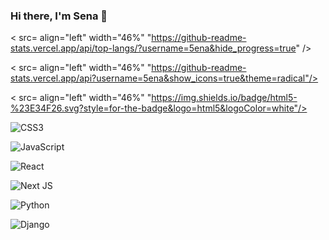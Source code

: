 ### Hi there, I'm Sena 👋

< src= align="left" width="46%" "https://github-readme-stats.vercel.app/api/top-langs/?username=5ena&hide_progress=true" />

< src= align="left" width="46%" "https://github-readme-stats.vercel.app/api?username=5ena&show_icons=true&theme=radical"/>

< src= align="left" width="46%" "https://img.shields.io/badge/html5-%23E34F26.svg?style=for-the-badge&logo=html5&logoColor=white"/>


![CSS3](https://img.shields.io/badge/css3-%231572B6.svg?style=for-the-badge&logo=css3&logoColor=white)

![JavaScript](https://img.shields.io/badge/javascript-%23323330.svg?style=for-the-badge&logo=javascript&logoColor=%23F7DF1E)

![React](https://img.shields.io/badge/react-%2320232a.svg?style=for-the-badge&logo=react&logoColor=%2361DAFB)

![Next JS](https://img.shields.io/badge/Next-black?style=for-the-badge&logo=next.js&logoColor=white)

![Python](https://img.shields.io/badge/python-3670A0?style=for-the-badge&logo=python&logoColor=ffdd54)

![Django](https://img.shields.io/badge/django-%23092E20.svg?style=for-the-badge&logo=django&logoColor=white)

